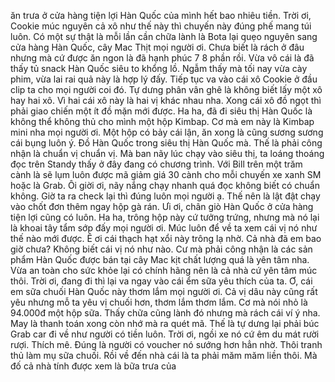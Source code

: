ăn trưa ở cửa hàng tiện lợi Hàn Quốc của mình hết bao nhiêu tiền. Trời ơi, Cookie múc nguyên cả xô như thế này thì chuyến này đúng phế mang túi luôn. Có một sự thật là mỗi lần cần chữa lành là Bota lại quẹo nguyên sang cửa hàng Hàn Quốc, cây Mac Thịt mọi người ơi. Chưa biết là rách ở đâu nhưng mà cứ được ăn ngon là đã hạnh phúc 7 8 phần rồi. Vừa vô cái là đã thấy tủ snack Hàn Quốc siêu to khổng lồ. Ngẫm thấy mà tối nay vừa cày phim, vừa lai rai quả này là hợp lý đấy. Tiếp tục va vào cái xô Cookie ở đầu clip ta cho mọi người coi đó. Tự dưng phân vân ghê là không biết lấy một xô hay hai xô. Vì hai cái xô này là hai vị khác nhau nha. Xong cái xô đồ ngọt thì phải giao chiến một ít đồ mặn mới được. Ha ha, đã đi siêu thị Hàn Quốc là không thể không thủ cho mình một hộp Kimbap. Cơ mà em này là Kimbap mini nha mọi người ơi. Một hộp có bảy cái lận, ăn xong là cũng sương sương cái bụng luôn ý. Đồ Hàn Quốc trong siêu thị Hàn Quốc mà. Thế là phải công nhận là chuẩn vị chuẩn vị. Mà ban nãy lúc chạy vào siêu thị, ta loáng thoáng đọc trên Standy thấy ở đây đang có chương trình. Với Bill trên một trăm cành là sẽ lụm luôn được mã giảm giá 30 cành cho mỗi chuyến xe xanh SM hoặc là Grab. Ôi giời ơi, nãy nắng chạy nhanh quá đọc không biết có chuẩn không. Giờ ta ra check lại thì đúng luôn mọi người ạ. Thế nên là lật đật chạy vào chốt đơn thêm ngay hộp gà rán. Ưi ơi, chân giò Hàn Quốc ở cửa hàng tiện lợi cũng có luôn. Ha ha, trông hộp này cứ tưởng trứng, nhưng mà nó lại là khoai tây tẩm sớp đấy mọi người ơi. Múc luôn để về ta xem cái vị nó như thế nào mới được. Ê ơi cái thạch hạt xổi này trông lạ nhờ. Cả nhà đã em bao giờ chưa? Không biết cái vị nó như nào. Cư mà phải công nhận là các sản phẩm Hàn Quốc được bán tại cây Mac kịt chất lượng quá là yên tâm nha. Vừa an toàn cho sức khỏe lại có chính hãng nên là cả nhà cứ yên tâm múc thôi. Trời ơi, đang đi thì lại va ngay vào cái ểm sữa yêu thích của ta. Ơ, cái em sữa chuối Hàn Quốc này thơm lắm mọi người ơi. Cả vị dâu này cũng rất yêu nhưng mỗ ta yêu vị chuối hơn, thơm lắm thơm lắm. Cơ mà nói nhỏ là 94.000đ một hộp sữa. Thấy chữa cũng lành đó nhưng mà rách cái ví ý nha. May là thanh toán xong còn nhớ mà ra quét mã. Thế là tự dưng lại phải búc Grab car đi về như người có tiền luôn. Trời ơi, ngồi xe nó cứ êm du mát rười rượi. Thích mê. Đúng là người có voucher nó sướng hơn hẳn nhờ. Thôi tranh thủ làm mụ sữa chuối. Rồi về đến nhà cái là ta phải măm măm liền thôi. Mà đố cả nhà tính được xem là bữa trưa của